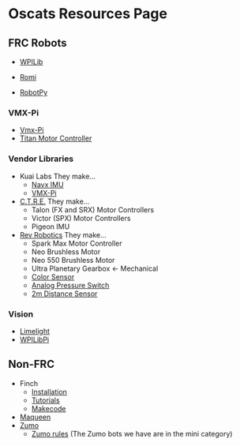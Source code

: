 # Oscats Resources Page

## FRC Robots

- [WPILib](https://docs.wpilib.org/en/stable/)
- [Romi](https://docs.wpilib.org/en/stable/docs/romi-robot/index.html)

- [RobotPy](https://robotpy.readthedocs.io/en/stable/)

### VMX-Pi

- [Vmx-Pi](https://pdocs.kauailabs.com/vmx-pi/software/vmx-pi-for-frc-2020-robot-programming/vmx-pi-for-frc-documentation/)
- [Titan Motor Controller](https://docs.wsr.studica.com/en/latest/docs/GettingStarted/index.html)

### Vendor Libraries

- Kuai Labs They make...
  - [Navx IMU](https://pdocs.kauailabs.com/navx-mxp/)
  - [VMX-Pi](https://pdocs.kauailabs.com/vmx-pi/software/vmx-pi-for-frc-2020-robot-programming/vmx-pi-for-frc-documentation/)
- [C.T.R.E.](https://docs.ctre-phoenix.com/en/stable/) They make...
  - Talon (FX and SRX) Motor Controllers
  - Victor (SPX) Motor Controllers
  - Pigeon IMU
- [Rev Robotics](https://docs.revrobotics.com/docs/first-robotics-competition)  They make...
  - Spark Max Motor Controller
  - Neo Brushless Motor
  - Neo 550 Brushless Motor
  - Ultra Planetary Gearbox <- Mechanical
  - [Color Sensor](https://docs.revrobotics.com/color-sensor/application-examples#frc-application)
  - [Analog Pressure Switch](https://www.revrobotics.com/content/docs/REV-11-1107-DS.pdf)
  - [2m Distance Sensor](https://github.com/REVrobotics/2m-Distance-Sensor)

### Vision

- [Limelight](https://docs.limelightvision.io/en/latest/)
- [WPILibPi](https://docs.wpilib.org/en/stable/docs/software/vision-processing/wpilibpi/index.html)

## Non-FRC

- Finch
  - [Installation](https://www.birdbraintechnologies.com/finch/java/install/1-1)
  - [Tutorials](https://www.birdbraintechnologies.com/finch/java/program/)
  - [Makecode](https://www.birdbraintechnologies.com/finch/makecode/)
- [Maqueen](https://github.com/MrRSquared/Oscats-Hackathon/blob/main/Robots/Non-FRC/Maqueen/Maqueen_Plus_Getting_Started_Tutorial_MakeCode-master)
- [Zumo](https://github.com/MrRSquared/Oscats-Hackathon/tree/main/Robots/Non-FRC/Zumo)
  - [Zumo rules](http://robogames.net/rules/all-sumo.php) (The Zumo bots we have are in the mini category)
